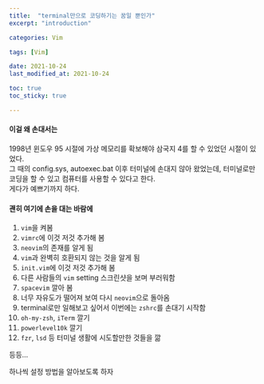 ```yaml
---
title:  "terminal만으로 코딩하기는 꿈일 뿐인가"
excerpt: "introduction"

categories: Vim

tags: [Vim]

date: 2021-10-24
last_modified_at: 2021-10-24

toc: true
toc_sticky: true

---
```


#### 이걸 왜 손대서는

1998년 윈도우 95 시절에 가상 메모리를 확보해야 삼국지 4를 할 수 있었던 시절이 있었다.  
그 때의 config.sys, autoexec.bat 이후 터미널에 손대지 않아 왔었는데, 터미널로만 코딩을 할 수 있고 컴퓨터를 사용할 수 있다고 한다.  
게다가 예쁘기까지 하다.  

#### 괜히 여기에 손을 대는 바람에  

1. `vim`을 켜봄
2. `vimrc`에 이것 저것 추가해 봄
3. `neovim`의 존재를 알게 됨
4. `vim`과 완벽히 호환되지 않는 것을 알게 됨
5. `init.vim`에 이것 저것 추가해 봄
6. 다른 사람들의 `vim` setting 스크린샷을 보며 부러워함
7. `spacevim` 깔아 봄
8. 너무 자유도가 떨어져 보여 다시 `neovim`으로 돌아옴
9. terminal로만 일해보고 싶어서 이번에는 `zshrc`를 손대기 시작함
10. `oh-my-zsh`, `iTerm` 깔기
11. `powerlevel10k` 깔기
12. `fzr`, `lsd` 등 터미널 생활에 시도할만한 것들을 깖

등등...  

하나씩 설정 방법을 알아보도록 하자
